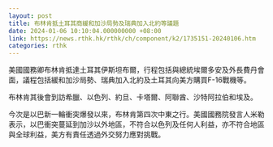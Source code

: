 ```yaml
---
layout: post
title: 布林肯抵土耳其商緩和加沙局勢及瑞典加入北約等議題
date: 2024-01-06 10:10:04.000000000 +08:00
link: https://news.rthk.hk/rthk/ch/component/k2/1735151-20240106.htm
categories: rthk
---
```


美國國務卿布林肯抵達土耳其伊斯坦布爾，行程包括與總統埃爾多安及外長費丹會面，議程包括緩和加沙局勢、瑞典加入北約及土耳其向美方購買F-16戰機等。

布林肯其後會到訪希臘、以色列、約旦、卡塔爾、阿聯酋、沙特阿拉伯和埃及。

今次是以巴新一輪衝突爆發以來，布林肯第四次中東之行。美國國務院發言人米勒表示，以巴衝突蔓延到加沙以外地區，不符合以色列及任何人利益，亦不符合地區與全球利益，美方有責任透過外交努力應對挑戰。
